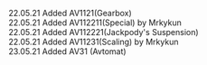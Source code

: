 22.05.21 Added AV1121(Gearbox) <br>
22.05.21 Added AV112211(Special) by Mrkykun <br>
22.05.21 Added AV112221(Jackpody's Suspension) <br>
22.05.21 Added AV11231(Scaling) by Mrkykun <br>
23.05.21 Added AV31 (Avtomat) <br>
